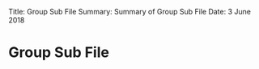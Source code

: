 Title:      Group Sub File
Summary:    Summary of Group Sub File
Date:       3 June 2018

# Group Sub File
